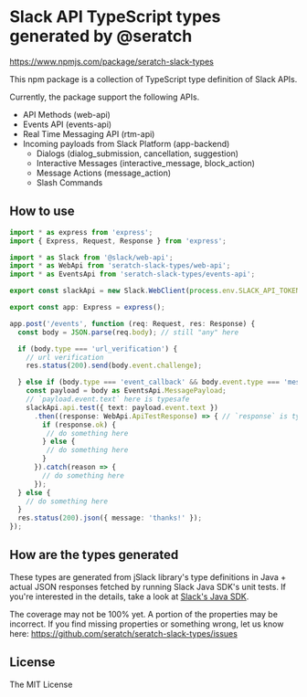 # Slack API TypeScript types generated by @seratch

https://www.npmjs.com/package/seratch-slack-types

This npm package is a collection of TypeScript type definition of Slack APIs.

Currently, the package support the following APIs.

* API Methods (web-api)
* Events API (events-api)
* Real Time Messaging API (rtm-api)
* Incoming payloads from Slack Platform (app-backend)
  * Dialogs (dialog_submission, cancellation, suggestion)
  * Interactive Messages (interactive_message, block_action)
  * Message Actions (message_action)
  * Slash Commands

## How to use

```typescript
import * as express from 'express';
import { Express, Request, Response } from 'express';

import * as Slack from '@slack/web-api';
import * as WebApi from 'seratch-slack-types/web-api';
import * as EventsApi from 'seratch-slack-types/events-api';

export const slackApi = new Slack.WebClient(process.env.SLACK_API_TOKEN);

export const app: Express = express();

app.post('/events', function (req: Request, res: Response) {
  const body = JSON.parse(req.body); // still "any" here

  if (body.type === 'url_verification') {
    // url verification
    res.status(200).send(body.event.challenge);

  } else if (body.type === 'event_callback' && body.event.type === 'message') { // still "any" here
    const payload = body as EventsApi.MessagePayload;
    // `payload.event.text` here is typesafe
    slackApi.api.test({ text: payload.event.text })
      .then((response: WebApi.ApiTestResponse) => { // `response` is typesafe
        if (response.ok) {
         // do something here
        } else {
         // do something here
        }
      }).catch(reason => {
        // do something here
      });
  } else {
    // do something here
  }
  res.status(200).json({ message: 'thanks!' });
});
```

## How are the types generated

These types are generated from jSlack library's type definitions in Java + actual JSON responses fetched by running Slack Java SDK's unit tests. If you're interested in the details, take a look at [Slack's Java SDK](https://github.com/slackapi/java-slack-sdk).

The coverage may not be 100% yet. A portion of the properties may be incorrect. If you find missing properties or something wrong, let us know here: https://github.com/seratch/seratch-slack-types/issues

## License

The MIT License
